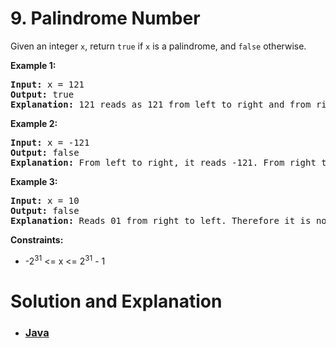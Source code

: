 # 9. Palindrome Number

Given an integer `x`, return `true` if `x` is a palindrome, and `false` otherwise.

**Example 1:**

<pre>
<strong>Input:</strong> x = 121
<strong>Output:</strong> true
<strong>Explanation:</strong> 121 reads as 121 from left to right and from right to left.
</pre>
**Example 2:**
<pre>
<strong>Input:</strong> x = -121
<strong>Output:</strong> false
<strong>Explanation:</strong> From left to right, it reads -121. From right to left, it becomes 121-. Therefore it is not a palindrome.
</pre>
**Example 3:**
<pre>
<strong>Input:</strong> x = 10
<strong>Output:</strong> false
<strong>Explanation:</strong> Reads 01 from right to left. Therefore it is not a palindrome.
</pre>

**Constraints:**
- -2<sup>31</sup> <= x <= 2<sup>31</sup> - 1

# Solution and Explanation

- ### [Java](./Java.md)
